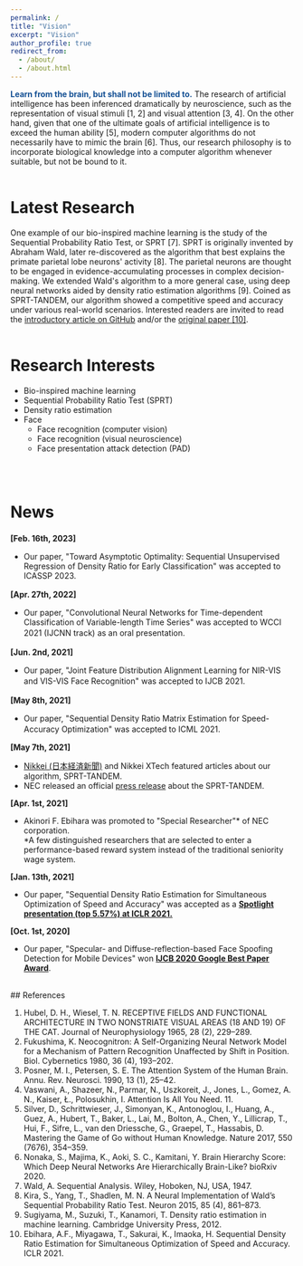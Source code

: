 ```yaml
---
permalink: /
title: "Vision"
excerpt: "Vision"
author_profile: true
redirect_from: 
  - /about/
  - /about.html
---
```


<span style="color:#145094"><b>Learn from the brain, but shall not be limited to.</b></span> The research of artificial intelligence has been inferenced dramatically by neuroscience, such as the representation of visual stimuli [1, 2] and visual attention [3, 4]. On the other hand, given that one of the ultimate goals of artificial intelligence is to exceed the human ability [5], modern computer algorithms do not necessarily have to mimic the brain [6]. Thus, our research philosophy is to incorporate biological knowledge into a computer algorithm whenever suitable, but not be bound to it.
<br>
<br>

# Latest Research
One example of our bio-inspired machine learning is the study of the Sequential Probability Ratio Test, or SPRT [7]. SPRT is originally invented by Abraham Wald, later re-discovered as the algorithm that best explains the primate parietal lobe neurons' activity [8]. The parietal neurons are thought to be engaged in evidence-accumulating processes in complex decision-making. We extended Wald's algorithm to a more general case, using deep neural networks aided by density ratio estimation algorithms [9]. Coined as SPRT-TANDEM, our algorithm showed a competitive speed and accuracy under various real-world scenarios. Interested readers are invited to read the [introductory article on GitHub](https://github.com/Akinori-F-Ebihara/SPRT-TANDEM_what_is_it) and/or the [original paper [10]](https://arxiv.org/abs/2006.05587).
<br>
<br>

# Research Interests  
- Bio-inspired machine learning  
- Sequential Probability Ratio Test (SPRT)
- Density ratio estimation
- Face
  - Face recognition (computer vision)
  - Face recognition (visual neuroscience)
  - Face presentation attack detection (PAD)
<br>
<br>  

# News
__[Feb. 16th, 2023]__　　
- Our paper, "Toward Asymptotic Optimality: Sequential Unsupervised Regression of Density Ratio for Early Classification" was accepted to ICASSP 2023.  
  
__[Apr. 27th, 2022]__　　
- Our paper, "Convolutional Neural Networks for Time-dependent Classification of Variable-length Time Series" was accepted to WCCI 2021 (IJCNN track) as an oral presentation.　　

__[Jun. 2nd, 2021]__　　
- Our paper, "Joint Feature Distribution Alignment Learning for NIR-VIS and VIS-VIS Face Recognition" was accepted to IJCB 2021.　　

__[May 8th, 2021]__　　
- Our paper, "Sequential Density Ratio Matrix Estimation for Speed-Accuracy Optimization" was accepted to ICML 2021.　　

__[May 7th, 2021]__
- <a href="https://www.nikkei.com/article/DGXZQOUC211IQ0R20C21A4000000/">Nikkei (日本経済新聞)</a> and Nikkei XTech featured articles about our algorithm, SPRT-TANDEM.
- NEC released an official <a href="https://jpn.nec.com/press/202105/20210506_03.html">press release</a> about the SPRT-TANDEM.

__[Apr. 1st, 2021]__
- Akinori F. Ebihara was promoted to "Special Researcher"* of NEC corporation.
<br>*A few distinguished researchers that are selected to enter a performance-based reward system instead of the traditional seniority wage system.

__[Jan. 13th, 2021]__
- Our paper, "Sequential Density Ratio Estimation for Simultaneous Optimization of Speed and Accuracy" was accepted as a <b><a href="https://openreview.net/forum?id=Rhsu5qD36cL&referrer=%5BAuthor%20Console%5D(%2Fgroup%3Fid%3DICLR.cc%2F2021%2FConference%2FAuthors%23your-submissions)">Spotlight presentation (top 5.57%) at ICLR 2021.</a></b>

__[Oct. 1st, 2020]__
- Our paper, "Specular- and Diffuse-reflection-based Face Spoofing Detection for Mobile Devices" won <b><a href="https://ieee-biometrics.org/ijcb2020/Program.html#awards">IJCB 2020 Google Best Paper Award</a></b>.

<br>   
## References
<ol>
    <li value="1">
    Hubel, D. H., Wiesel, T. N. RECEPTIVE FIELDS AND FUNCTIONAL ARCHITECTURE IN TWO NONSTRIATE VISUAL AREAS (18 AND 19) OF THE CAT. Journal of Neurophysiology 1965, 28 (2), 229–289.
    </li>
    <li value="2">
    Fukushima, K. Neocognitron: A Self-Organizing Neural Network Model for a Mechanism of Pattern Recognition Unaffected by Shift in Position. Biol. Cybernetics 1980, 36 (4), 193–202.
    </li>
    <li value="3">
    Posner, M. I., Petersen, S. E. The Attention System of the Human Brain. Annu. Rev. Neurosci. 1990, 13 (1), 25–42.
    </li>
    <li value="4">
    Vaswani, A., Shazeer, N., Parmar, N., Uszkoreit, J., Jones, L., Gomez, A. N., Kaiser, Ł., Polosukhin, I. Attention Is All You Need. 11.
    </li>
    <li value="5">
    Silver, D., Schrittwieser, J., Simonyan, K., Antonoglou, I., Huang, A., Guez, A., Hubert, T., Baker, L., Lai, M., Bolton, A., Chen, Y., Lillicrap, T., Hui, F., Sifre, L., van den Driessche, G., Graepel, T., Hassabis, D. Mastering the Game of Go without Human Knowledge. Nature 2017, 550 (7676), 354–359.
    </li>
    <li value="6">
    Nonaka, S., Majima, K., Aoki, S. C., Kamitani, Y. Brain Hierarchy Score: Which Deep Neural Networks Are Hierarchically Brain-Like? bioRxiv 2020.
    </li>
    <li value="7">
    Wald, A. Sequential Analysis. Wiley, Hoboken, NJ, USA, 1947.
    </li>
    <li value="8">
    Kira, S., Yang, T., Shadlen, M. N. A Neural Implementation of Wald’s Sequential Probability Ratio Test. Neuron 2015, 85 (4), 861–873.
    </li>
    <li value="9">
    Sugiyama, M., Suzuki, T., Kanamori, T. Density ratio estimation in machine learning. Cambridge University Press, 2012.
    </li>
    <li value="10">
    Ebihara, A.F., Miyagawa, T., Sakurai, K., Imaoka, H. Sequential Density Ratio Estimation for Simultaneous Optimization of Speed and Accuracy. ICLR 2021.
    </li>
</ol>
<br>
